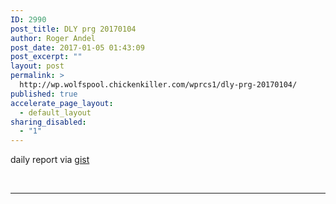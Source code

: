 ```yaml
---
ID: 2990
post_title: DLY prg 20170104
author: Roger Andel
post_date: 2017-01-05 01:43:09
post_excerpt: ""
layout: post
permalink: >
  http://wp.wolfspool.chickenkiller.com/wprcs1/dly-prg-20170104/
published: true
accelerate_page_layout:
  - default_layout
sharing_disabled:
  - "1"
---
```

daily report via <a href="https://gist.github.com/wolfhesse/2507493480579cdab9da759dea051790">gist</a>

&nbsp;

<hr />

&nbsp;

<script src="https://gist.github.com/wolfhesse/2507493480579cdab9da759dea051790.js"></script>